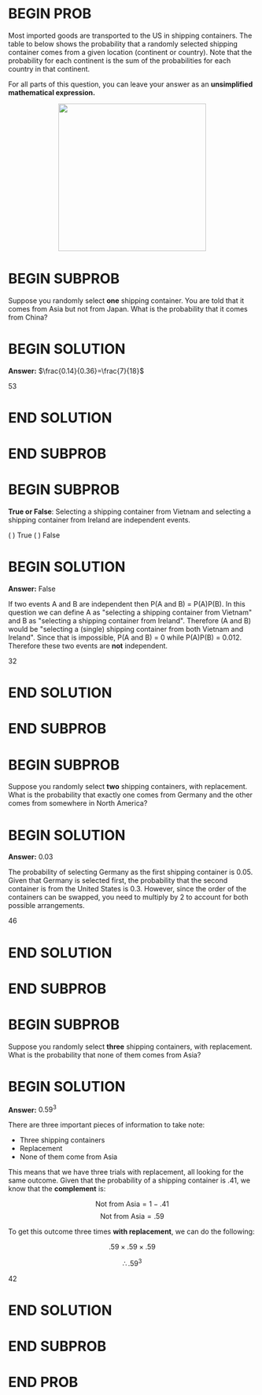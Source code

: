 # BEGIN PROB

Most imported goods are transported to the US in shipping containers.
The table to below shows the probability that a randomly selected
shipping container comes from a given location (continent or country).
Note that the probability for each continent is the sum of the
probabilities for each country in that continent.

For all parts of this question, you can leave your answer as an
**unsimplified mathematical expression.**

<center><img src="../assets/images/sp25-midterm/prob_data.png" width=300></center>

# BEGIN SUBPROB

Suppose you randomly select **one** shipping container. You are told
that it comes from Asia but not from Japan. What is the probability that
it comes from China?

# BEGIN SOLUTION

**Answer:** $\frac{0.14}{0.36}=\frac{7}{18}$

<average>53</average>

# END SOLUTION

# END SUBPROB

# BEGIN SUBPROB

**True or False**: Selecting a shipping container from Vietnam and selecting
a shipping container from Ireland are independent events.

( ) True 
( ) False

# BEGIN SOLUTION

**Answer:** False

If two events A and B are independent then P(A and B) = P(A)P(B). In this question we can define A as "selecting a shipping container from Vietnam" and B as "selecting a shipping container from Ireland". Therefore (A and B) would be "selecting a (single) shipping container from both Vietnam and Ireland". Since that is impossible, P(A and B) = 0 while P(A)P(B) = 0.012. Therefore these two events are **not** independent. 

<average>32</average>

# END SOLUTION

# END SUBPROB

# BEGIN SUBPROB

Suppose you randomly select **two** shipping containers, with
replacement. What is the probability that exactly one comes from Germany
and the other comes from somewhere in North America?

# BEGIN SOLUTION

**Answer:** $0.03$

The probability of selecting Germany as the first shipping container is 0.05. Given that Germany is selected first, the probability that the second container is from the United States is 0.3. However, since the order of the containers can be swapped, you need to multiply by 2 to account for both possible arrangements.

<average>46</average>

# END SOLUTION

# END SUBPROB

# BEGIN SUBPROB

Suppose you randomly select **three** shipping containers, with
replacement. What is the probability that none of them comes from Asia?

# BEGIN SOLUTION

**Answer:** $0.59^{3}$

There are three important pieces of information to take note:

- Three shipping containers
- Replacement
- None of them come from Asia

This means that we have three trials with replacement, all looking for the 
same outcome. Given that the probability of a shipping container is .41, we 
know that the **complement** is:

$$\text{Not from Asia} = 1 - .41$$
$$\text{Not from Asia} = .59$$

To get this outcome three times **with replacement**, we can do the following:

$$.59 \times .59 \times .59$$

$$\therefore .59^3$$

<average>42</average>

# END SOLUTION

# END SUBPROB

# END PROB